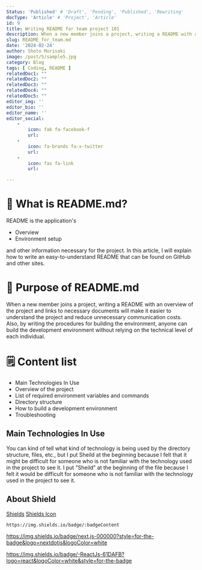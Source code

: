 ```yaml
---
Status: 'Published' # 'Draft', 'Pending', 'Published', 'Rewriting'
docType: 'Article' # 'Project', 'Article'
id: 9
title: Writing README for team project 101
description: When a new member joins a project, writing a README with an overview of the project and links to necessary documents will make it easier to understand the project and reduce unnecessary communication costs.
slug: README_for_team.md
date: '2024-02-24'
author: Shoto Morisaki
image: /post/5/sample5.jpg
category: Blog
tags: [ Coding, README ]
relatedDoc1: ""
relatedDoc2: ""
relatedDoc3: ""
relatedDoc4: ""
relatedDoc5: ""
editor_img: ''
editor_bio: ''
editor_name: ''
editor_social:
    -
        icon: fab fa-facebook-f
        url: 
    -
        icon: fa-brands fa-x-twitter
        url: 
    - 
        icon: fas fa-link
        url: 

---
```


# 🚀 What is README.md? 
README is the application's

- Overview
- Environment setup

and other information necessary for the project.
In this article, I will explain how to write an easy-to-understand README that can be found on GitHub and other sites.


# 🤔 Purpose of README.md
When a new member joins a project, writing a README with an overview of the project and links to necessary documents will make it easier to understand the project and reduce unnecessary communication costs. Also, by writing the procedures for building the environment, anyone can build the development environment without relying on the technical level of each individual.

# 🗒️ Content list
- Main Technologies In Use
- Overview of the project
- List of required environment variables and commands
- Directory structure
- How to build a development environment
- Troubleshooting

## Main Technologies In Use
You can kind of tell what kind of technology is being used by the directory structure, files, etc., but I put Sheild at the beginning because I felt that it might be difficult for someone who is not familiar with the technology used in the project to see it. I put "Sheild" at the beginning of the file because I felt it would be difficult for someone who is not familiar with the technology used in the project to see it.

## About Shield 
[Shields](https://shields.io/)
[Shields Icon](https://simpleicons.org/)

```bash
https://img.shields.io/badge/:badgeContent
```

https://img.shields.io/badge/next.js-000000?style=for-the-badge&logo=nextdotjs&logoColor=white

https://img.shields.io/badge/-ReactJs-61DAFB?logo=react&logoColor=white&style=for-the-badge